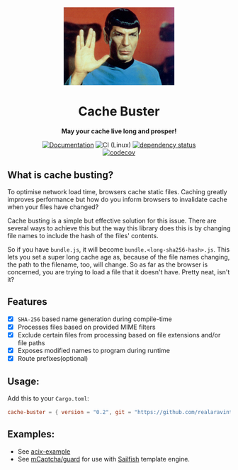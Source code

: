 <div align="center">
<img
width="250px"
  class="greetings"
  src="./examples/actix-web/static/cachable/img/Spock_vulcan-salute.png"
  alt="logo image"
/>
<h1>
  Cache Buster
</h1>
<p>
  <strong>May your cache live long and prosper!</strong>
</p>

[![Documentation](https://img.shields.io/badge/docs-master-blue)](https://realaravinth.github.io/cache-buster/cache_buster/index.html)
![CI (Linux)](<https://github.com/realaravinth/cache-buster/workflows/CI%20(Linux)/badge.svg>)
[![dependency status](https://deps.rs/repo/github/realaravinth/cache-buster/status.svg)](https://deps.rs/repo/github/realaravinth/cache-buster)
<br />
[![codecov](https://codecov.io/gh/realaravinth/cache-buster/branch/master/graph/badge.svg)](https://codecov.io/gh/realaravinth/cache-buster)

</div>

## What is cache busting?

To optimise network load time, browsers cache static files. Caching
greatly improves performance but how do you inform browsers to
invalidate cache when your files have changed?

Cache busting is a simple but effective solution for this issue. There
are several ways to achieve this but the way this library does this is
by changing file names to include the hash of the files' contents.

So if you have `bundle.js`, it will become
`bundle.<long-sha256-hash>.js`. This lets you set a super long cache age
as, because of the file names changing, the path to the filename, too,
will change. So as far as the browser is concerned, you are trying to load
a file that it doesn't have. Pretty neat, isn't it?

## Features

- [x] `SHA-256` based name generation during compile-time
- [x] Processes files based on provided MIME filters
- [x] Exclude certain files from processing based on file extensions
  and/or file paths
- [x] Exposes modified names to program during runtime
- [x] Route prefixes(optional)

## Usage:

Add this to your `Cargo.toml`:

```toml
cache-buster = { version = "0.2", git = "https://github.com/realaravinth/cache-buster" }
```

## Examples:

- See [acix-example](./examples/actix-web)
- See [mCaptcha/guard](https://github.com/mCaptcha/guard) for use
  with [Sailfish](https://crates.io/crates/sailfish) template engine.
